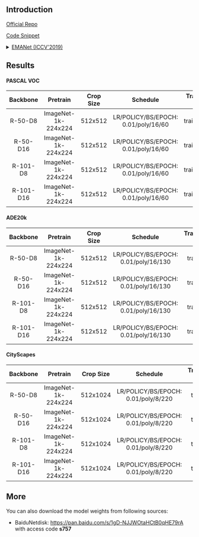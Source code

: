 ## Introduction

<a href="https://xialipku.github.io/EMANet">Official Repo</a>

<a href="https://github.com/SegmentationBLWX/sssegmentation/blob/main/ssseg/modules/models/segmentors/emanet/emanet.py">Code Snippet</a>

<details>
<summary align="left"><a href="https://arxiv.org/pdf/1907.13426.pdf">EMANet (ICCV'2019)</a></summary>

```latex
@inproceedings{li2019expectation,
    title={Expectation-maximization attention networks for semantic segmentation},
    author={Li, Xia and Zhong, Zhisheng and Wu, Jianlong and Yang, Yibo and Lin, Zhouchen and Liu, Hong},
    booktitle={Proceedings of the IEEE International Conference on Computer Vision},
    pages={9167--9176},
    year={2019}
}
```

</details>


## Results

#### PASCAL VOC
| Backbone  | Pretrain               | Crop Size  | Schedule                             | Train/Eval Set  | mIoU   | Download                                                                                                                                                                                                                                                                                                                                                                                       |
| :-:       | :-:                    | :-:        | :-:                                  | :-:             | :-:    | :-:                                                                                                                                                                                                                                                                                                                                                                                            |
| R-50-D8   | ImageNet-1k-224x224    | 512x512    | LR/POLICY/BS/EPOCH: 0.01/poly/16/60  | trainaug/val    | 75.29% | [cfg](https://raw.githubusercontent.com/SegmentationBLWX/sssegmentation/main/ssseg/configs/emanet/emanet_resnet50os8_voc.py) &#124; [model](https://github.com/SegmentationBLWX/modelstore/releases/download/ssseg_emanet/emanet_resnet50os8_voc_train.pth) &#124; [log](https://github.com/SegmentationBLWX/modelstore/releases/download/ssseg_emanet/emanet_resnet50os8_voc_train.log)       |
| R-50-D16  | ImageNet-1k-224x224    | 512x512    | LR/POLICY/BS/EPOCH: 0.01/poly/16/60  | trainaug/val    | 74.86% | [cfg](https://raw.githubusercontent.com/SegmentationBLWX/sssegmentation/main/ssseg/configs/emanet/emanet_resnet50os16_voc.py) &#124; [model](https://github.com/SegmentationBLWX/modelstore/releases/download/ssseg_emanet/emanet_resnet50os16_voc_train.pth) &#124; [log](https://github.com/SegmentationBLWX/modelstore/releases/download/ssseg_emanet/emanet_resnet50os16_voc_train.log)    |
| R-101-D8  | ImageNet-1k-224x224    | 512x512    | LR/POLICY/BS/EPOCH: 0.01/poly/16/60  | trainaug/val    | 76.43% | [cfg](https://raw.githubusercontent.com/SegmentationBLWX/sssegmentation/main/ssseg/configs/emanet/emanet_resnet101os8_voc.py) &#124; [model](https://github.com/SegmentationBLWX/modelstore/releases/download/ssseg_emanet/emanet_resnet101os8_voc_train.pth) &#124; [log](https://github.com/SegmentationBLWX/modelstore/releases/download/ssseg_emanet/emanet_resnet101os8_voc_train.log)    |
| R-101-D16 | ImageNet-1k-224x224    | 512x512    | LR/POLICY/BS/EPOCH: 0.01/poly/16/60  | trainaug/val    | 76.19% | [cfg](https://raw.githubusercontent.com/SegmentationBLWX/sssegmentation/main/ssseg/configs/emanet/emanet_resnet101os16_voc.py) &#124; [model](https://github.com/SegmentationBLWX/modelstore/releases/download/ssseg_emanet/emanet_resnet101os16_voc_train.pth) &#124; [log](https://github.com/SegmentationBLWX/modelstore/releases/download/ssseg_emanet/emanet_resnet101os16_voc_train.log) |

#### ADE20k
| Backbone  | Pretrain               | Crop Size  | Schedule                             | Train/Eval Set  | mIoU   | Download                                                                                                                                                                                                                                                                                                                                                                                                |
| :-:       | :-:                    | :-:        | :-:                                  | :-:             | :-:    | :-:                                                                                                                                                                                                                                                                                                                                                                                                     |
| R-50-D8   | ImageNet-1k-224x224    | 512x512    | LR/POLICY/BS/EPOCH: 0.01/poly/16/130 | train/val       | 41.77% | [cfg](https://raw.githubusercontent.com/SegmentationBLWX/sssegmentation/main/ssseg/configs/emanet/emanet_resnet50os8_ade20k.py) &#124; [model](https://github.com/SegmentationBLWX/modelstore/releases/download/ssseg_emanet/emanet_resnet50os8_ade20k_train.pth) &#124; [log](https://github.com/SegmentationBLWX/modelstore/releases/download/ssseg_emanet/emanet_resnet50os8_ade20k_train.log)       |
| R-50-D16  | ImageNet-1k-224x224    | 512x512    | LR/POLICY/BS/EPOCH: 0.01/poly/16/130 | train/val       | 41.46% | [cfg](https://raw.githubusercontent.com/SegmentationBLWX/sssegmentation/main/ssseg/configs/emanet/emanet_resnet50os16_ade20k.py) &#124; [model](https://github.com/SegmentationBLWX/modelstore/releases/download/ssseg_emanet/emanet_resnet50os16_ade20k_train.pth) &#124; [log](https://github.com/SegmentationBLWX/modelstore/releases/download/ssseg_emanet/emanet_resnet50os16_ade20k_train.log)    |
| R-101-D8  | ImageNet-1k-224x224    | 512x512    | LR/POLICY/BS/EPOCH: 0.01/poly/16/130 | train/val       | 44.39% | [cfg](https://raw.githubusercontent.com/SegmentationBLWX/sssegmentation/main/ssseg/configs/emanet/emanet_resnet101os8_ade20k.py) &#124; [model](https://github.com/SegmentationBLWX/modelstore/releases/download/ssseg_emanet/emanet_resnet101os8_ade20k_train.pth) &#124; [log](https://github.com/SegmentationBLWX/modelstore/releases/download/ssseg_emanet/emanet_resnet101os8_ade20k_train.log)    |
| R-101-D16 | ImageNet-1k-224x224    | 512x512    | LR/POLICY/BS/EPOCH: 0.01/poly/16/130 | train/val       | 43.97% | [cfg](https://raw.githubusercontent.com/SegmentationBLWX/sssegmentation/main/ssseg/configs/emanet/emanet_resnet101os16_ade20k.py) &#124; [model](https://github.com/SegmentationBLWX/modelstore/releases/download/ssseg_emanet/emanet_resnet101os16_ade20k_train.pth) &#124; [log](https://github.com/SegmentationBLWX/modelstore/releases/download/ssseg_emanet/emanet_resnet101os16_ade20k_train.log) |

#### CityScapes
| Backbone  | Pretrain               | Crop Size  | Schedule                             | Train/Eval Set  | mIoU   | Download                                                                                                                                                                                                                                                                                                                                                                                                            |
| :-:       | :-:                    | :-:        | :-:                                  | :-:             | :-:    | :-:                                                                                                                                                                                                                                                                                                                                                                                                                 |
| R-50-D8   | ImageNet-1k-224x224    | 512x1024   | LR/POLICY/BS/EPOCH: 0.01/poly/8/220  | train/val       | 77.96% | [cfg](https://raw.githubusercontent.com/SegmentationBLWX/sssegmentation/main/ssseg/configs/emanet/emanet_resnet50os8_cityscapes.py) &#124; [model](https://github.com/SegmentationBLWX/modelstore/releases/download/ssseg_emanet/emanet_resnet50os8_cityscapes_train.pth) &#124; [log](https://github.com/SegmentationBLWX/modelstore/releases/download/ssseg_emanet/emanet_resnet50os8_cityscapes_train.log)       |
| R-50-D16  | ImageNet-1k-224x224    | 512x1024   | LR/POLICY/BS/EPOCH: 0.01/poly/8/220  | train/val       | 76.73% | [cfg](https://raw.githubusercontent.com/SegmentationBLWX/sssegmentation/main/ssseg/configs/emanet/emanet_resnet50os16_cityscapes.py) &#124; [model](https://github.com/SegmentationBLWX/modelstore/releases/download/ssseg_emanet/emanet_resnet50os16_cityscapes_train.pth) &#124; [log](https://github.com/SegmentationBLWX/modelstore/releases/download/ssseg_emanet/emanet_resnet50os16_cityscapes_train.log)    |
| R-101-D8  | ImageNet-1k-224x224    | 512x1024   | LR/POLICY/BS/EPOCH: 0.01/poly/8/220  | train/val       | 79.54% | [cfg](https://raw.githubusercontent.com/SegmentationBLWX/sssegmentation/main/ssseg/configs/emanet/emanet_resnet101os8_cityscapes.py) &#124; [model](https://github.com/SegmentationBLWX/modelstore/releases/download/ssseg_emanet/emanet_resnet101os8_cityscapes_train.pth) &#124; [log](https://github.com/SegmentationBLWX/modelstore/releases/download/ssseg_emanet/emanet_resnet101os8_cityscapes_train.log)    |
| R-101-D16 | ImageNet-1k-224x224    | 512x1024   | LR/POLICY/BS/EPOCH: 0.01/poly/8/220  | train/val       | 77.54% | [cfg](https://raw.githubusercontent.com/SegmentationBLWX/sssegmentation/main/ssseg/configs/emanet/emanet_resnet101os16_cityscapes.py) &#124; [model](https://github.com/SegmentationBLWX/modelstore/releases/download/ssseg_emanet/emanet_resnet101os16_cityscapes_train.pth) &#124; [log](https://github.com/SegmentationBLWX/modelstore/releases/download/ssseg_emanet/emanet_resnet101os16_cityscapes_train.log) |


## More
You can also download the model weights from following sources:
- BaiduNetdisk: https://pan.baidu.com/s/1gD-NJJWOtaHCtB0qHE79rA with access code **s757**